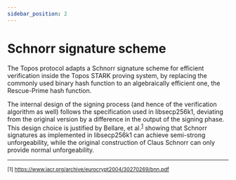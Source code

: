 ```yaml
---
sidebar_position: 2
---
```


# Schnorr signature scheme

The Topos protocol adapts a Schnorr signature scheme for efficient verification inside the Topos STARK proving system, by replacing the commonly used binary hash function to an algebraically efficient one, the Rescue-Prime hash function.

The internal design of the signing process (and hence of the verification algorithm as well) follows the specification used in libsecp256k1, deviating from the original version by a difference in the output of the signing phase. This design choice is justified by Bellare, et al.<sup>[1](#ref-a)</sup> showing that Schnorr signatures as implemented in libsecp256k1 can achieve semi-strong unforgeability, while the original construction of Claus Schnorr can only provide normal unforgeability.

---

<sub>[1] <a id="ref-1" href="https://www.iacr.org/archive/eurocrypt2004/30270269/bnn.pdf">https://www.iacr.org/archive/eurocrypt2004/30270269/bnn.pdf</a></sub>
